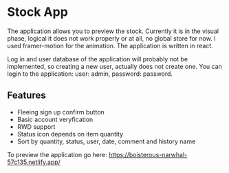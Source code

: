 # Stock App
The application allows you to preview the stock. Currently it is in the visual phase, logical it does not work properly or at all, no global store for now.
I used framer-motion for the animation. The application is written in react.

Log in and user database of the application will probably not be implemented, so creating a new user, actually does not create one.
You can login to the application: user: admin, password: password.

## Features

+ Fleeing sign up confirm button
+ Basic account veryfication
+ RWD support
+ Status icon depends on item quantity 
+ Sort by quantity, status, user, date, comment and history name


To preview the application go here: https://boisterous-narwhal-57c135.netlify.app/